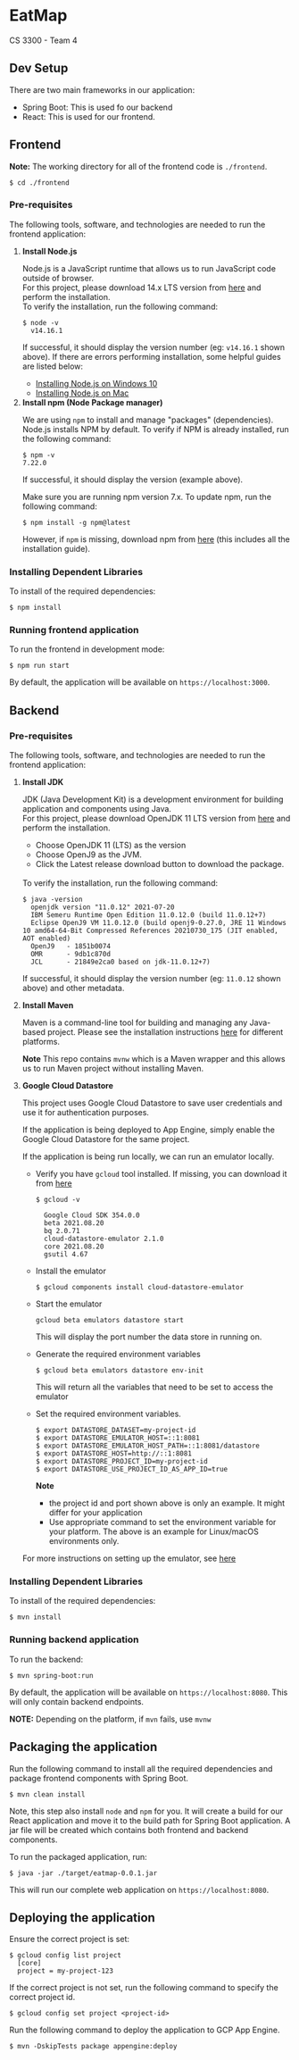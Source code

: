 # EatMap

CS 3300 - Team 4

## Dev Setup

There are two main frameworks in our application:

- Spring Boot: This is used fo our backend
- React: This is used for our frontend.

## Frontend

**Note:** The working directory for all of the frontend code is `./frontend`.
```console
$ cd ./frontend
```
### Pre-requisites

The following tools, software, and technologies are needed to run the frontend application:

<ol>

<li> <b>Install Node.js</b>

Node.js is a JavaScript runtime that allows us to run JavaScript code outside of browser. <br />
For this project, please download 14.x LTS version from [here](https://nodejs.org/en/) and perform the installation.<br />
To verify the installation, run the following command:

```console
$ node -v
  v14.16.1
```

If successful, it should display the version number (eg: `v14.16.1` shown above). If there are errors performing installation, some helpful guides are listed below:

- [Installing Node.js on Windows 10](https://stackoverflow.com/questions/27344045/installing-node-js-and-npm-on-windows-10)
- [Installing Node.js on Mac](https://treehouse.github.io/installation-guides/mac/node-mac.html)

</li>

 <li> <b>Install npm (Node Package manager)</b>

We are using `npm` to install and manage "packages" (dependencies). <br />
Node.js installs NPM by default. To verify if NPM is already installed, run the following command:

```console
$ npm -v
7.22.0
```

If successful, it should display the version (example above).

Make sure you are running npm version 7.x. To update npm, run the following command:

```console
$ npm install -g npm@latest
```

However, if `npm` is missing, download npm from [here](https://www.npmjs.com/get-npm) (this includes all the installation guide).

 </li>
 </ol>

### Installing Dependent Libraries
To install of the required dependencies:

```console
$ npm install
```

### Running frontend application
To run the frontend in development mode:

```console
$ npm run start
```

By default, the application will be available on `https://localhost:3000`.

## Backend

### Pre-requisites

The following tools, software, and technologies are needed to run the frontend application:

<ol>

<li> <b>Install JDK</b>

JDK (Java Development Kit) is a development environment for building application and components using Java. <br />
For this project, please download OpenJDK 11  LTS version from [here](https://adoptopenjdk.net/index.html?variant=openjdk11&jvmVariant=openj9) and perform the installation.
  - Choose OpenJDK 11 (LTS) as the version
  - Choose OpenJ9 as the JVM.
  - Click the Latest release download button to download the package.

<br />
To verify the installation, run the following command:

```console
$ java -version
  openjdk version "11.0.12" 2021-07-20
  IBM Semeru Runtime Open Edition 11.0.12.0 (build 11.0.12+7)
  Eclipse OpenJ9 VM 11.0.12.0 (build openj9-0.27.0, JRE 11 Windows 10 amd64-64-Bit Compressed References 20210730_175 (JIT enabled, AOT enabled)
  OpenJ9   - 1851b0074
  OMR      - 9db1c870d
  JCL      - 21849e2ca0 based on jdk-11.0.12+7)
```

If successful, it should display the version number (eg: `11.0.12` shown above) and other metadata.

</li>

<li> <b>Install Maven</b>

Maven is a command-line tool for building and managing any Java-based project. Please see the installation instructions [here](https://www.baeldung.com/install-maven-on-windows-linux-mac) for different platforms.

**Note** This repo contains `mvnw` which is a Maven wrapper and this allows us to run Maven project without installing Maven. 

</li>

<li> <b>Google Cloud Datastore</b>

This project uses Google Cloud Datastore to save user credentials and use it for authentication purposes.

If the application is being deployed to App Engine, simply enable the Google Cloud Datastore for the same project.

If the application is being run locally, we can run an emulator locally.
- Verify you have `gcloud` tool installed. If missing, you can download it from [here](https://cloud.google.com/sdk/docs/install)
  ```console
  $ gcloud -v

    Google Cloud SDK 354.0.0
    beta 2021.08.20
    bq 2.0.71
    cloud-datastore-emulator 2.1.0
    core 2021.08.20
    gsutil 4.67
  ```

- Install the emulator
  ``` console
  $ gcloud components install cloud-datastore-emulator
  ```

- Start the emulator
  ```console
  gcloud beta emulators datastore start
  ```
  This will display the port number the data store in running on.

- Generate the required environment variables
  ```
  $ gcloud beta emulators datastore env-init
  ```
  This will return all the variables that need to be set to access the emulator

- Set the required environment variables.
  ``` console
  $ export DATASTORE_DATASET=my-project-id
  $ export DATASTORE_EMULATOR_HOST=::1:8081
  $ export DATASTORE_EMULATOR_HOST_PATH=::1:8081/datastore
  $ export DATASTORE_HOST=http://::1:8081
  $ export DATASTORE_PROJECT_ID=my-project-id
  $ export DATASTORE_USE_PROJECT_ID_AS_APP_ID=true
  ```
  **Note**
  - the project id and port shown above is only an example. It might differ for your application
  - Use appropriate command to set the environment variable for your platform. The above is an example for Linux/macOS environments only.

For more instructions on setting up the emulator, see [here](https://cloud.google.com/datastore/docs/tools/datastore-emulator)

</li>

</ol>

### Installing Dependent Libraries
To install of the required dependencies:

```console
$ mvn install
```

### Running backend application
To run the backend:

```console
$ mvn spring-boot:run
```

By default, the application will be available on `https://localhost:8080`. This will only contain backend endpoints.

**NOTE:** Depending on the platform, if `mvn` fails, use `mvnw`

## Packaging the application

Run the following command to install all the required dependencies and package frontend components with Spring Boot.

```console
$ mvn clean install
```

Note, this step also install `node` and `npm` for you. It will create a build for our React application and move it to the build path for Spring Boot application. A jar file will be created which contains both frontend and backend components.

To run the packaged application, run:

```console
$ java -jar ./target/eatmap-0.0.1.jar
```

This will run our complete web application on `https://localhost:8080`.

## Deploying the application

Ensure the correct project is set:
```console
$ gcloud config list project
  [core]
  project = my-project-123
```
If the correct project is not set, run the following command to specify the correct project id.
```console
$ gcloud config set project <project-id>
```

Run the following command to deploy the application to GCP App Engine.
```console
$ mvn -DskipTests package appengine:deploy
```
